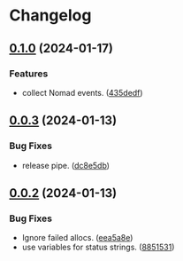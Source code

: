 # Changelog

## [0.1.0](https://github.com/n6g7/nomtail/compare/v0.0.3...v0.1.0) (2024-01-17)


### Features

* collect Nomad events. ([435dedf](https://github.com/n6g7/nomtail/commit/435dedfcc2b1aeb8134c936fe888b78f6b509f28))

## [0.0.3](https://github.com/n6g7/nomtail/compare/v0.0.2...v0.0.3) (2024-01-13)


### Bug Fixes

* release pipe. ([dc8e5db](https://github.com/n6g7/nomtail/commit/dc8e5dbd9a0babc1763c6fceae5efaaed6cee4ab))

## [0.0.2](https://github.com/n6g7/nomtail/compare/v0.0.1...v0.0.2) (2024-01-13)


### Bug Fixes

* Ignore failed allocs. ([eea5a8e](https://github.com/n6g7/nomtail/commit/eea5a8ed634ff7799eeebab993f78239280778de))
* use variables for status strings. ([8851531](https://github.com/n6g7/nomtail/commit/8851531aeeba983468d41fa2bd0ddb94acc7497e))
